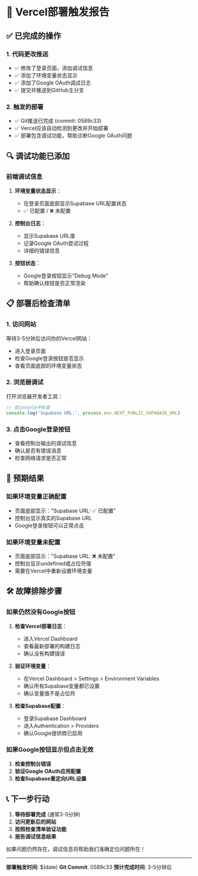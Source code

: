 # 🚀 Vercel部署触发报告

## ✅ **已完成的操作**

### **1. 代码更改推送**
- ✅ 修改了登录页面，添加调试信息
- ✅ 添加了环境变量状态显示
- ✅ 添加了Google OAuth调试日志
- ✅ 提交并推送到GitHub主分支

### **2. 触发的部署**
- ✅ Git推送已完成 (commit: 0589c33)
- ✅ Vercel应该自动检测到更改并开始部署
- ✅ 部署包含调试功能，帮助诊断Google OAuth问题

## 🔍 **调试功能已添加**

### **前端调试信息**
1. **环境变量状态显示**：
   - 在登录页面底部显示Supabase URL配置状态
   - ✅ 已配置 / ❌ 未配置

2. **控制台日志**：
   - 显示Supabase URL值
   - 记录Google OAuth尝试过程
   - 详细的错误信息

3. **按钮状态**：
   - Google登录按钮显示"Debug Mode"
   - 帮助确认按钮是否正常渲染

## 📋 **部署后检查清单**

### **1. 访问网站**
等待3-5分钟后访问你的Vercel网站：
- 进入登录页面
- 检查Google登录按钮是否显示
- 查看页面底部的环境变量状态

### **2. 浏览器调试**
打开浏览器开发者工具：
```javascript
// 在Console中检查
console.log('Supabase URL:', process.env.NEXT_PUBLIC_SUPABASE_URL)
```

### **3. 点击Google登录按钮**
- 查看控制台输出的调试信息
- 确认是否有错误消息
- 检查网络请求是否正常

## 🎯 **预期结果**

### **如果环境变量正确配置**
- 页面底部显示："Supabase URL: ✅ 已配置"
- 控制台显示真实的Supabase URL
- Google登录按钮可以正常点击

### **如果环境变量未配置**
- 页面底部显示："Supabase URL: ❌ 未配置"
- 控制台显示undefined或占位符值
- 需要在Vercel中重新设置环境变量

## 🛠️ **故障排除步骤**

### **如果仍然没有Google按钮**
1. **检查Vercel部署日志**：
   - 进入Vercel Dashboard
   - 查看最新部署的构建日志
   - 确认没有构建错误

2. **验证环境变量**：
   - 在Vercel Dashboard > Settings > Environment Variables
   - 确认所有Supabase变量都已设置
   - 确认变量值不是占位符

3. **检查Supabase配置**：
   - 登录Supabase Dashboard
   - 进入Authentication > Providers
   - 确认Google提供商已启用

### **如果Google按钮显示但点击无效**
1. **检查控制台错误**
2. **验证Google OAuth应用配置**
3. **检查Supabase重定向URL设置**

## 📞 **下一步行动**

1. **等待部署完成** (通常3-5分钟)
2. **访问更新后的网站**
3. **按照检查清单验证功能**
4. **报告调试信息结果**

如果问题仍然存在，调试信息将帮助我们准确定位问题所在！

---

**部署触发时间**: $(date)
**Git Commit**: 0589c33
**预计完成时间**: 3-5分钟后